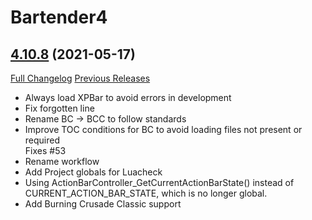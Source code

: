 # Bartender4

## [4.10.8](https://github.com/Nevcairiel/Bartender4/tree/4.10.8) (2021-05-17)
[Full Changelog](https://github.com/Nevcairiel/Bartender4/compare/4.10.7...4.10.8) [Previous Releases](https://github.com/Nevcairiel/Bartender4/releases)

- Always load XPBar to avoid errors in development  
- Fix forgotten line  
- Rename BC -> BCC to follow standards  
- Improve TOC conditions for BC to avoid loading files not present or required  
    Fixes #53  
- Rename workflow  
- Add Project globals for Luacheck  
- Using ActionBarController\_GetCurrentActionBarState() instead of CURRENT\_ACTION\_BAR\_STATE, which is no longer global.  
- Add Burning Crusade Classic support  
